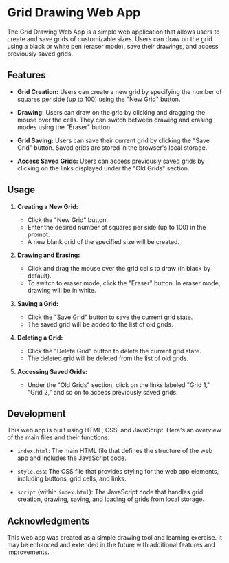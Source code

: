 # Grid Drawing Web App

The Grid Drawing Web App is a simple web application that allows users to create and save grids of customizable sizes. Users can draw on the grid using a black or white pen (eraser mode), save their drawings, and access previously saved grids.

## Features

- **Grid Creation:** Users can create a new grid by specifying the number of squares per side (up to 100) using the "New Grid" button.

- **Drawing:** Users can draw on the grid by clicking and dragging the mouse over the cells. They can switch between drawing and erasing modes using the "Eraser" button.

- **Grid Saving:** Users can save their current grid by clicking the "Save Grid" button. Saved grids are stored in the browser's local storage.

- **Access Saved Grids:** Users can access previously saved grids by clicking on the links displayed under the "Old Grids" section.

## Usage

1. **Creating a New Grid:**
   - Click the "New Grid" button.
   - Enter the desired number of squares per side (up to 100) in the prompt.
   - A new blank grid of the specified size will be created.

2. **Drawing and Erasing:**
   - Click and drag the mouse over the grid cells to draw (in black by default).
   - To switch to eraser mode, click the "Eraser" button. In eraser mode, drawing will be in white.

3. **Saving a Grid:**
   - Click the "Save Grid" button to save the current grid state.
   - The saved grid will be added to the list of old grids.

4. **Deleting a Grid:**
   - Click the "Delete Grid" button to delete the current grid state.
   - The deleted grid will be deleted from the list of old grids.

5. **Accessing Saved Grids:**
   - Under the "Old Grids" section, click on the links labeled "Grid 1," "Grid 2," and so on to access previously saved grids.

## Development

This web app is built using HTML, CSS, and JavaScript. Here's an overview of the main files and their functions:

- `index.html`: The main HTML file that defines the structure of the web app and includes the JavaScript code.

- `style.css`: The CSS file that provides styling for the web app elements, including buttons, grid cells, and links.

- `script` (within `index.html`): The JavaScript code that handles grid creation, drawing, saving, and loading of grids from local storage.


## Acknowledgments

This web app was created as a simple drawing tool and learning exercise. It may be enhanced and extended in the future with additional features and improvements.
